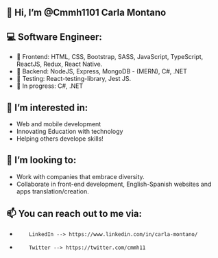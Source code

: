 ## 👋 Hi, I’m @Cmmh1101 Carla Montano

## 💻 Software Engineer: 
   - 🌱 Frontend: HTML, CSS, Bootstrap, SASS, JavaScript, TypeScript, ReactJS, Redux, React Native. 
   - 🌱 Backend: NodeJS, Express, MongoDB - (MERN), C#, .NET
   - 🌱 Testing: React-testing-library, Jest JS.
   - 🌱 In progress: C#, .NET

## 👀 I’m interested in:
   -  Web and mobile development
   -  Innovating Education with technology
   -  Helping others develope skills!
 
## 💞️ I’m looking to:
   - Work with companies that embrace diversity.
   - Collaborate in front-end development, English-Spanish websites and apps translation/creation. 


## 📫 You can reach out to me via: 

-         LinkedIn --> https://www.linkedin.com/in/carla-montano/ 
-         Twitter --> https://twitter.com/cmmh11

<!---
Cmmh1101/Cmmh1101 is a ✨ special ✨ repository because its `README.md` (this file) appears on your GitHub profile.
You can click the Preview link to take a look at your changes.
--->
